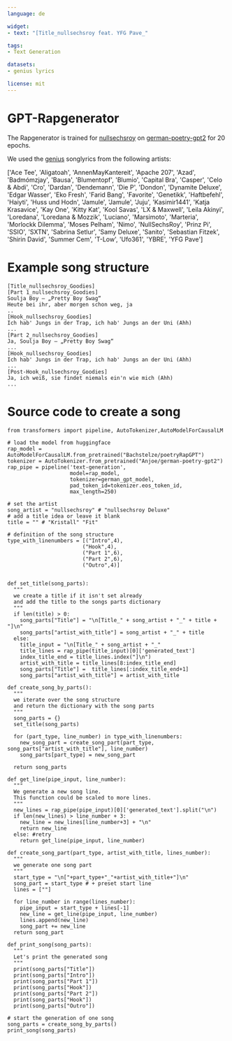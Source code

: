 ```yaml
---
language: de

widget:
- text: "[Title_nullsechsroy feat. YFG Pave_"

tags:
- Text Generation

datasets:
- genius lyrics

license: mit
---
```

# GPT-Rapgenerator
The Rapgenerator is trained for [nullsechsroy](https://genius.com/artists/Nullsechsroy) on [german-poetry-gpt2](https://huggingface.co/Anjoe/german-poetry-gpt2) for 20 epochs.

We used the [genius](https://docs.genius.com/#/songs-h2) songlyrics from the following artists:

['Ace Tee', 'Aligatoah', 'AnnenMayKantereit', 'Apache 207', 'Azad', 'Badmómzjay', 'Bausa', 'Blumentopf', 'Blumio', 'Capital Bra', 'Casper', 'Celo & Abdi', 'Cro', 'Dardan', 'Dendemann', 'Die P', 'Dondon', 'Dynamite Deluxe', 'Edgar Wasser', 'Eko Fresh', 'Farid Bang', 'Favorite', 'Genetikk', 'Haftbefehl', 'Haiyti', 'Huss und Hodn', 'Jamule', 'Jamule', 'Juju', 'Kasimir1441', 'Katja Krasavice', 'Kay One', 'Kitty Kat', 'Kool Savas', 'LX & Maxwell', 'Leila Akinyi', 'Loredana', 'Loredana & Mozzik', 'Luciano', 'Marsimoto', 'Marteria', 'Morlockk Dilemma', 'Moses Pelham', 'Nimo', 'NullSechsRoy', 'Prinz Pi', 'SSIO', 'SXTN', 'Sabrina Setlur', 'Samy Deluxe', 'Sanito', 'Sebastian Fitzek', 'Shirin David', 'Summer Cem', 'T-Low', 'Ufo361', 'YBRE', 'YFG Pave']

# Example song structure

```
[Title_nullsechsroy_Goodies]
[Part 1_nullsechsroy_Goodies]
Soulja Boy – „Pretty Boy Swag“
Heute bei ihr, aber morgen schon weg, ja
..
[Hook_nullsechsroy_Goodies]
Ich hab' Jungs in der Trap, ich hab' Jungs an der Uni (Ahh)
...
[Part 2_nullsechsroy_Goodies]
Ja, Soulja Boy – „Pretty Boy Swag“
...
[Hook_nullsechsroy_Goodies]
Ich hab' Jungs in der Trap, ich hab' Jungs an der Uni (Ahh)
...
[Post-Hook_nullsechsroy_Goodies]
Ja, ich weiß, sie findet niemals ein'n wie mich (Ahh)
...
```

# Source code to create a song

```
from transformers import pipeline, AutoTokenizer,AutoModelForCausalLM

# load the model from huggingface
rap_model = AutoModelForCausalLM.from_pretrained("Bachstelze/poetryRapGPT")
tokenizer = AutoTokenizer.from_pretrained("Anjoe/german-poetry-gpt2")
rap_pipe = pipeline('text-generation',
                    model=rap_model,
                    tokenizer=german_gpt_model,
                    pad_token_id=tokenizer.eos_token_id,
                    max_length=250)
                    
# set the artist 
song_artist = "nullsechsroy" # "nullsechsroy Deluxe"
# add a title idea or leave it blank
title = "" # "Kristall" "Fit"

# definition of the song structure
type_with_linenumbers = [("Intro",4),
                        ("Hook",4),
                        ("Part 1",6),
                        ("Part 2",6),
                        ("Outro",4)]
                

def set_title(song_parts):
  """
  we create a title if it isn't set already
  and add the title to the songs parts dictionary
  """
  if len(title) > 0:
    song_parts["Title"] = "\n[Title_" + song_artist + "_" + title + "]\n"
    song_parts["artist_with_title"] = song_artist + "_" + title
  else:
    title_input = "\n[Title_" + song_artist + "_"
    title_lines = rap_pipe(title_input)[0]['generated_text']
    index_title_end = title_lines.index("]\n")
    artist_with_title = title_lines[8:index_title_end]
    song_parts["Title"] =  title_lines[:index_title_end+1]
    song_parts["artist_with_title"] = artist_with_title
  
def create_song_by_parts():
  """
  we iterate over the song structure
  and return the dictionary with the song parts
  """
  song_parts = {}
  set_title(song_parts)

  for (part_type, line_number) in type_with_linenumbers:
    new_song_part = create_song_part(part_type, song_parts["artist_with_title"], line_number)
    song_parts[part_type] = new_song_part

  return song_parts

def get_line(pipe_input, line_number):
  """
  We generate a new song line.
  This function could be scaled to more lines.
  """
  new_lines = rap_pipe(pipe_input)[0]['generated_text'].split("\n")
  if len(new_lines) > line_number + 3:
    new_line = new_lines[line_number+3] + "\n"
    return new_line
  else: #retry
    return get_line(pipe_input, line_number)

def create_song_part(part_type, artist_with_title, lines_number):
  """
  we generate one song part
  """
  start_type = "\n["+part_type+"_"+artist_with_title+"]\n"
  song_part = start_type # + preset start line
  lines = [""]
  
  for line_number in range(lines_number):
    pipe_input = start_type + lines[-1]
    new_line = get_line(pipe_input, line_number)
    lines.append(new_line)
    song_part += new_line
  return song_part

def print_song(song_parts):
  """
  Let's print the generated song
  """
  print(song_parts["Title"])
  print(song_parts["Intro"])
  print(song_parts["Part 1"])
  print(song_parts["Hook"])
  print(song_parts["Part 2"])
  print(song_parts["Hook"])
  print(song_parts["Outro"])

# start the generation of one song
song_parts = create_song_by_parts()
print_song(song_parts)
```
